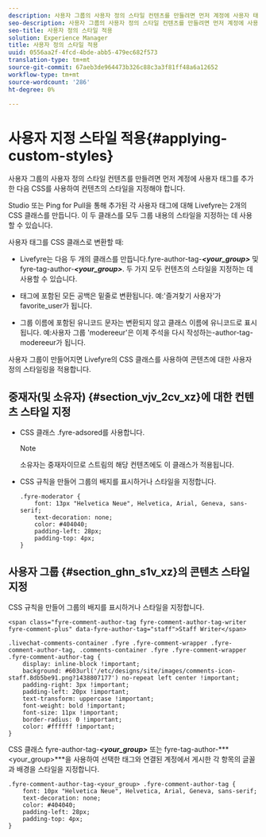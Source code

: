 ```yaml
---
description: 사용자 그룹의 사용자 정의 스타일 컨텐츠를 만들려면 먼저 계정에 사용자 태그를 추가한 다음 CSS를 사용하여 컨텐츠의 스타일을 지정해야 합니다.
seo-description: 사용자 그룹의 사용자 정의 스타일 컨텐츠를 만들려면 먼저 계정에 사용자 태그를 추가한 다음 CSS를 사용하여 컨텐츠의 스타일을 지정해야 합니다.
seo-title: 사용자 정의 스타일 적용
solution: Experience Manager
title: 사용자 정의 스타일 적용
uuid: 0556aa2f-4fcd-4bde-abb5-479ec682f573
translation-type: tm+mt
source-git-commit: 67aeb3de964473b326c88c3a3f81ff48a6a12652
workflow-type: tm+mt
source-wordcount: '286'
ht-degree: 0%

---
```



# 사용자 지정 스타일 적용{#applying-custom-styles}

사용자 그룹의 사용자 정의 스타일 컨텐츠를 만들려면 먼저 계정에 사용자 태그를 추가한 다음 CSS를 사용하여 컨텐츠의 스타일을 지정해야 합니다.

Studio 또는 Ping for Pull을 통해 추가된 각 사용자 태그에 대해 Livefyre는 2개의 CSS 클래스를 만듭니다. 이 두 클래스를 모두 그룹 내용의 스타일을 지정하는 데 사용할 수 있습니다.

사용자 태그를 CSS 클래스로 변환할 때:

* Livefyre는 다음 두 개의 클래스를 만듭니다.fyre-author-tag-***&lt;your_group>*** 및 fyre-tag-author-***&lt;your_group>***. 두 가지 모두 컨텐츠의 스타일을 지정하는 데 사용할 수 있습니다.

* 태그에 포함된 모든 공백은 밑줄로 변환됩니다. 예:&#39;즐겨찾기 사용자&#39;가 favorite_user가 됩니다.
* 그룹 이름에 포함된 유니코드 문자는 변환되지 않고 클래스 이름에 유니코드로 표시됩니다. 예:사용자 그룹 &#39;modereeur&#39;은 이제 주석을 다시 작성하는-author-tag-modereeur가 됩니다.

사용자 그룹이 만들어지면 Livefyre의 CSS 클래스를 사용하여 콘텐츠에 대한 사용자 정의 스타일링을 적용합니다.

## 중재자(및 소유자) {#section_vjv_2cv_xz}에 대한 컨텐츠 스타일 지정

* CSS 클래스 .fyre-adsored를 사용합니다.

   >[!NOTE]
   >
   >소유자는 중재자이므로 스트림의 해당 컨텐츠에도 이 클래스가 적용됩니다.

* CSS 규칙을 만들어 그룹의 배지를 표시하거나 스타일을 지정합니다.

   ```
   .fyre-moderator { 
       font: 13px "Helvetica Neue", Helvetica, Arial, Geneva, sans-serif; 
       text-decoration: none; 
       color: #404040; 
       padding-left: 28px; 
       padding-top: 4px; 
   }
   ```

## 사용자 그룹 {#section_ghn_s1v_xz}의 콘텐츠 스타일 지정

CSS 규칙을 만들어 그룹의 배지를 표시하거나 스타일을 지정합니다.

```
<span class="fyre-comment-author-tag fyre-comment-author-tag-writer fyre-comment-plus" data-fyre-author-tag="staff">Staff Writer</span>
```

```
.livechat-comments-container .fyre .fyre-comment-wrapper .fyre-comment-author-tag, .comments-container .fyre .fyre-comment-wrapper .fyre-comment-author-tag { 
    display: inline-block !important; 
    background: #603url('/etc/designs/site/images/comments-icon-staff.8db5be91.png?1438807177') no-repeat left center !important; 
    padding-right: 3px !important; 
    padding-left: 20px !important; 
    text-transform: uppercase !important; 
    font-weight: bold !important; 
    font-size: 11px !important; 
    border-radius: 0 !important; 
    color: #ffffff !important; 
}
```

CSS 클래스 fyre-author-tag-***&lt;your_group>*** 또는 fyre-tag-author-***&lt;your_group>***을 사용하여 선택한 태그와 연결된 계정에서 게시한 각 항목의 글꼴과 배경을 스타일을 지정합니다.

```
.fyre-comment-author-tag-<your_group> .fyre-comment-author-tag { 
    font: 10px "Helvetica Neue", Helvetica, Arial, Geneva, sans-serif; 
    text-decoration: none; 
    color: #404040; 
    padding-left: 28px; 
    padding-top: 4px; 
}
```

